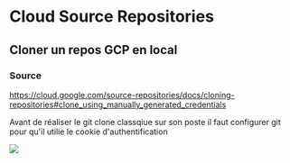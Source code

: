 # Cloud Source Repositories 

## Cloner un repos GCP en local
### Source
https://cloud.google.com/source-repositories/docs/cloning-repositories#clone_using_manually_generated_credentials

Avant de réaliser le git clone classqiue sur son poste il faut configurer git pour qu'il utilie le cookie d'authentification

![](./Cloud%20Source%20Repositories/Manually%20generate%20credential%20to%20git.PNG) 


## 
```Shell

```
